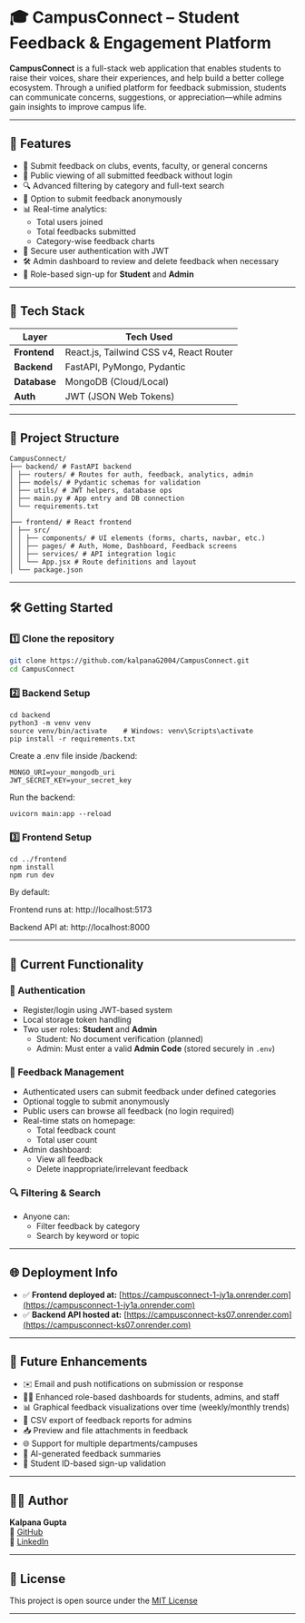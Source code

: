 # 🎓 CampusConnect – Student Feedback & Engagement Platform

**CampusConnect** is a full-stack web application that enables students to raise their voices, share their experiences, and help build a better college ecosystem. Through a unified platform for feedback submission, students can communicate concerns, suggestions, or appreciation—while admins gain insights to improve campus life.

---

## 🚀 Features

- 📝 Submit feedback on clubs, events, faculty, or general concerns
- 👀 Public viewing of all submitted feedback without login
- 🔍 Advanced filtering by category and full-text search
- 🙈 Option to submit feedback anonymously
- 📊 Real-time analytics:
  - Total users joined
  - Total feedbacks submitted
  - Category-wise feedback charts
- 🔐 Secure user authentication with JWT
- 🛠️ Admin dashboard to review and delete feedback when necessary
- 👥 Role-based sign-up for **Student** and **Admin**

---

## 🧰 Tech Stack

| Layer      | Tech Used                          |
|------------|------------------------------------|
| **Frontend** | React.js, Tailwind CSS v4, React Router |
| **Backend**  | FastAPI, PyMongo, Pydantic        |
| **Database** | MongoDB (Cloud/Local)             |
| **Auth**     | JWT (JSON Web Tokens)             |

---

## 📁 Project Structure

```
CampusConnect/
├── backend/ # FastAPI backend
│ ├── routers/ # Routes for auth, feedback, analytics, admin
│ ├── models/ # Pydantic schemas for validation
│ ├── utils/ # JWT helpers, database ops
│ ├── main.py # App entry and DB connection
│ └── requirements.txt
│
├── frontend/ # React frontend
│ ├── src/
│ │ ├── components/ # UI elements (forms, charts, navbar, etc.)
│ │ ├── pages/ # Auth, Home, Dashboard, Feedback screens
│ │ ├── services/ # API integration logic
│ │ └── App.jsx # Route definitions and layout
│ └── package.json
```

---

## 🛠️ Getting Started

### 1️⃣ Clone the repository
```bash
git clone https://github.com/kalpanaG2004/CampusConnect.git
cd CampusConnect
```
### 2️⃣ Backend Setup
```
cd backend
python3 -m venv venv
source venv/bin/activate    # Windows: venv\Scripts\activate
pip install -r requirements.txt
```

Create a .env file inside /backend:
```
MONGO_URI=your_mongodb_uri
JWT_SECRET_KEY=your_secret_key
```

Run the backend:
```
uvicorn main:app --reload
```

### 3️⃣ Frontend Setup
```
cd ../frontend
npm install
npm run dev
```

By default:

Frontend runs at: http://localhost:5173

Backend API at: http://localhost:8000

---

## 🧪 Current Functionality

### 🔐 Authentication
- Register/login using JWT-based system
- Local storage token handling
- Two user roles: **Student** and **Admin**
  - Student: No document verification (planned)
  - Admin: Must enter a valid **Admin Code** (stored securely in `.env`)

### 📝 Feedback Management
- Authenticated users can submit feedback under defined categories
- Optional toggle to submit anonymously
- Public users can browse all feedback (no login required)
- Real-time stats on homepage:
  - Total feedback count
  - Total user count
- Admin dashboard:
  - View all feedback
  - Delete inappropriate/irrelevant feedback

### 🔍 Filtering & Search
- Anyone can:
  - Filter feedback by category
  - Search by keyword or topic

---

## 🌐 Deployment Info

- ✅ **Frontend deployed at:** [https://campusconnect-1-jy1a.onrender.com](https://campusconnect-1-jy1a.onrender.com)
- ✅ **Backend API hosted at:** [https://campusconnect-ks07.onrender.com](https://campusconnect-ks07.onrender.com)

---

## 🌱 Future Enhancements

- ✉️ Email and push notifications on submission or response
- 🧑‍💼 Enhanced role-based dashboards for students, admins, and staff
- 📊 Graphical feedback visualizations over time (weekly/monthly trends)
- 🧾 CSV export of feedback reports for admins
- 📥 Preview and file attachments in feedback
- 🌐 Support for multiple departments/campuses
- 🧠 AI-generated feedback summaries
- 📎 Student ID-based sign-up validation

---

## 👩‍💻 Author

**Kalpana Gupta**  
🔗 [GitHub](https://github.com/kalpanaG2004)  
🔗 [LinkedIn](https://linkedin.com/in/kalpana-gupta-214526315)

---

## 📜 License

This project is open source under the [MIT License](LICENSE)

---
